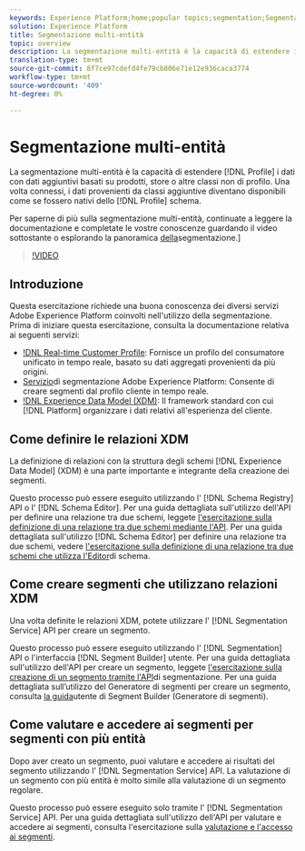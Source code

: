 ```yaml
---
keywords: Experience Platform;home;popular topics;segmentation;Segmentation;segment service;segments;Segments
solution: Experience Platform
title: Segmentazione multi-entità
topic: overview
description: La segmentazione multi-entità è la capacità di estendere i dati del profilo con dati aggiuntivi basati su prodotti, store o altre classi non di profilo. Una volta connessi, i dati di altre classi diventano disponibili come se fossero nativi dello schema Profilo.
translation-type: tm+mt
source-git-commit: 8f7ce97cdefd4fe79cb806e71e12e936caca3774
workflow-type: tm+mt
source-wordcount: '409'
ht-degree: 0%

---
```



# Segmentazione multi-entità

La segmentazione multi-entità è la capacità di estendere [!DNL Profile] i dati con dati aggiuntivi basati su prodotti, store o altre classi non di profilo. Una volta connessi, i dati provenienti da classi aggiuntive diventano disponibili come se fossero nativi dello [!DNL Profile] schema.

Per saperne di più sulla segmentazione multi-entità, continuate a leggere la documentazione e completate le vostre conoscenze guardando il video sottostante o esplorando la panoramica [della](./home.md)segmentazione.]

>[!VIDEO](https://video.tv.adobe.com/v/28947?quality=12&learn=on)

## Introduzione

Questa esercitazione richiede una buona conoscenza dei diversi servizi Adobe Experience Platform coinvolti nell&#39;utilizzo della segmentazione. Prima di iniziare questa esercitazione, consulta la documentazione relativa ai seguenti servizi:

- [!DNL Real-time Customer Profile](../profile/home.md): Fornisce un profilo del consumatore unificato in tempo reale, basato su dati aggregati provenienti da più origini.
- [Servizio](./home.md)di segmentazione Adobe Experience Platform: Consente di creare segmenti dal profilo cliente in tempo reale.
- [!DNL Experience Data Model (XDM)](../xdm/home.md): Il framework standard con cui [!DNL Platform] organizzare i dati relativi all&#39;esperienza del cliente.

## Come definire le relazioni XDM

La definizione di relazioni con la struttura degli schemi [!DNL Experience Data Model] (XDM) è una parte importante e integrante della creazione dei segmenti.

Questo processo può essere eseguito utilizzando l&#39; [!DNL Schema Registry] API o l&#39; [!DNL Schema Editor]. Per una guida dettagliata sull&#39;utilizzo dell&#39;API per definire una relazione tra due schemi, leggete [l&#39;esercitazione sulla definizione di una relazione tra due schemi mediante l&#39;API](../xdm/tutorials/relationship-api.md). Per una guida dettagliata sull&#39;utilizzo [!DNL Schema Editor] per definire una relazione tra due schemi, vedere [l&#39;esercitazione sulla definizione di una relazione tra due schemi che utilizza l&#39;Editor](../xdm/tutorials/relationship-ui.md)di schema.

## Come creare segmenti che utilizzano relazioni XDM

Una volta definite le relazioni XDM, potete utilizzare l&#39; [!DNL Segmentation Service] API per creare un segmento.

Questo processo può essere eseguito utilizzando l&#39; [!DNL Segmentation] API o l&#39;interfaccia [!DNL Segment Builder] utente. Per una guida dettagliata sull&#39;utilizzo dell&#39;API per creare un segmento, leggete [l&#39;esercitazione sulla creazione di un segmento tramite l&#39;API](./tutorials/create-a-segment.md)di segmentazione. Per una guida dettagliata sull’utilizzo del Generatore di segmenti per creare un segmento, consulta [la guida](./ui/overview.md)utente di Segment Builder (Generatore di segmenti).

## Come valutare e accedere ai segmenti per segmenti con più entità

Dopo aver creato un segmento, puoi valutare e accedere ai risultati del segmento utilizzando l&#39; [!DNL Segmentation Service] API. La valutazione di un segmento con più entità è molto simile alla valutazione di un segmento regolare.

Questo processo può essere eseguito solo tramite l&#39; [!DNL Segmentation Service] API. Per una guida dettagliata sull&#39;utilizzo dell&#39;API per valutare e accedere ai segmenti, consulta l&#39;esercitazione sulla [valutazione e l&#39;accesso ai segmenti](./tutorials/evaluate-a-segment.md).